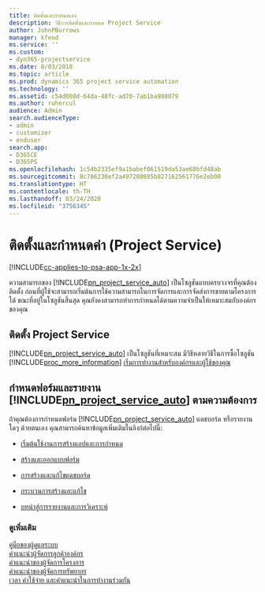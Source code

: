 ```yaml
---
title: ติดตั้งและกำหนดเอง
description: วิธีการติดตั้งและกำหนด Project Service
author: JohnPBurrows
manager: kfend
ms.service: ''
ms.custom:
- dyn365-projectservice
ms.date: 8/03/2018
ms.topic: article
ms.prod: dynamics 365 project service automation
ms.technology: ''
ms.assetid: c54d080d-64da-48fc-ad70-7ab1ba988079
ms.author: ruhercul
audience: Admin
search.audienceType:
- admin
- customizer
- enduser
search.app:
- D365CE
- D365PS
ms.openlocfilehash: 1c54b2335ef9a1babef061519da53ae68bfd48ab
ms.sourcegitcommit: 8c786230ef2a497280885b827162561776e2eb00
ms.translationtype: HT
ms.contentlocale: th-TH
ms.lasthandoff: 03/24/2020
ms.locfileid: "3756345"
---
```

# <a name="install-and-customize-project-service"></a>ติดตั้งและกำหนดค่า (Project Service)

[!INCLUDE[cc-applies-to-psa-app-1x-2x](../includes/cc-applies-to-psa-app-1x-2x.md)]

ความสามารถของ [!INCLUDE[pn_project_service_auto](../includes/pn-project-service-auto.md)] เป็นโซลูชันแบบครบวงจรที่คุณต้องติดตั้ง ก่อนที่ผู้ใช้จะสามารถเริ่มต้นการใช้ความสามารถในการจัดการและการจัดส่งการขายตามโครงการได้ ขณะที่อยู่ในโซลูชันสิ้นสุด คุณยังคงสามารถทำการกำหนดได้ตามความจำเป็นให้เหมาะสมกับองค์กรของคุณ  
<!-- TODO: I expect to find the information on how to get and install this here. Please find that and add it here. Same for Project Service.--> 
  
## <a name="install-project-service"></a>ติดตั้ง Project Service  
 [!INCLUDE[pn_project_service_auto](../includes/pn-project-service-auto.md)] เป็นโซลูชันที่เหมาะสม มีวิธีหลายวิธีในการซื้อโซลูชัน [!INCLUDE[proc_more_information](../includes/proc-more-information.md)] [เริ่มการทำงานสำหรับองค์กรและผู้ใช้ของคุณ](../admin/onboard-your-organization-and-users-to-dynamics-365-online.md)  
  
## <a name="customize-pn_project_service_auto-forms-and-reports"></a>กำหนดฟอร์มและรายงาน [!INCLUDE[pn_project_service_auto](../includes/pn-project-service-auto.md)] ตามความต้องการ  
 ถ้าคุณต้องการกำหนดฟอร์ม [!INCLUDE[pn_project_service_auto](../includes/pn-project-service-auto.md)] แดชบอร์ด หรือรายงานใดๆ ด้วยตนเอง คุณสามารถค้นหาข้อมูลเพิ่มเติมในลิงก์ต่อไปนี้:  
  
- [เริ่มต้นใช้งานการสร้างแอปและการกำหนด](../customize/getting-started-customization.md)  
  
- [สร้างและออกแบบฟอร์ม](../customize/create-design-forms.md)  
  
- [การสร้างและแก้ไขแดชบอร์ด](../customize/create-edit-dashboards.md)  
  
- [กระบวนการสร้างและแก้ไข](../customize/guide-staff-through-common-tasks-processes.md)  
  
- [บทนำสู่การรายงานและการวิเคราะห์](../analytics/reporting-analytics-with-dynamics-365.md)  
  
### <a name="see-also"></a>ดูเพิ่มเติม  
 [คู่มือของผู้ดูแลระบบ](../project-service/admin-guide.md)   
 [คำแนะนำผู้จัดการลูกค้าองค์กร](../project-service/account-manager-guide.md)   
 [คำแนะนำของผู้จัดการโครงการ](../project-service/project-manager-guide.md)   
 [คำแนะนำของผู้จัดการทรัพยากร](../project-service/resource-manager-guide.md)   
 [เวลา ค่าใช้จ่าย และคำแนะนำในการทำงานร่วมกัน](../project-service/time-expense-collaboration-guide.md)
